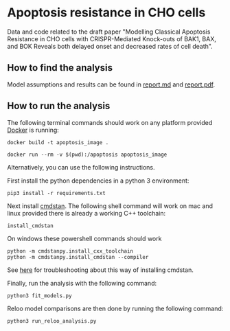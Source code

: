 # Apoptosis resistance in CHO cells

Data and code related to the draft paper "Modelling Classical Apoptosis
Resistance in CHO cells with CRISPR-Mediated Knock-outs of BAK1, BAX, and BOK
Reveals both delayed onset and decreased rates of cell death".

## How to find the analysis

Model assumptions and results can be found in 
[report.md](https://github.com/biosustain/apoptosis/blob/master/report.md) and 
[report.pdf](https://github.com/biosustain/apoptosis/blob/master/report.pdf). 

## How to run the analysis

The following terminal commands should work on any platform provided
[Docker](https://www.docker.com/) is running:

```shell
docker build -t apoptosis_image .

docker run --rm -v $(pwd):/apoptosis apoptosis_image

```

Alternatively, you can use the following instructions.

First install the python dependencies in a python 3 environment:

```shell
pip3 install -r requirements.txt 
```

Next install [cmdstan](https://mc-stan.org/users/interfaces/cmdstan). The
following shell command will work on mac and linux provided there is already a
working C++ toolchain:

```shell
install_cmdstan
```

On windows these powershell commands should work

```shell
python -m cmdstanpy.install_cxx_toolchain
python -m cmdstanpy.install_cmdstan --compiler
```

See
[here](https://cmdstanpy.readthedocs.io/en/v0.9.67/installation.html#install-cmdstan)
for troubleshooting about this way of installing cmdstan.

Finally, run the analysis with the following command:

```shell
python3 fit_models.py
```
Reloo model comparisons are then done by running the following command:

```shell
python3 run_reloo_analysis.py
```
